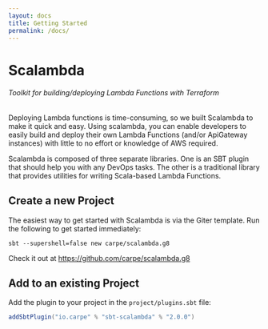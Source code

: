```yaml
---
layout: docs
title: Getting Started
permalink: /docs/
---
```


# Scalambda
###### Toolkit for building/deploying Lambda Functions with Terraform

Deploying Lambda functions is time-consuming, so we built Scalambda to make it quick and easy. Using scalambda, you can enable developers to easily build and deploy their own Lambda Functions (and/or ApiGateway instances) with little to no effort or knowledge of AWS required.

Scalambda is composed of three separate libraries. One is an SBT plugin that should help you with any DevOps tasks. The other is a traditional library that provides utilities for writing Scala-based Lambda Functions.

## Create a new Project

The easiest way to get started with Scalambda is via the Giter template. Run the following to get started immediately:

```
sbt --supershell=false new carpe/scalambda.g8
```

Check it out at https://github.com/carpe/scalambda.g8

## Add to an existing Project

Add the plugin to your project in the `project/plugins.sbt` file:

```scala
addSbtPlugin("io.carpe" % "sbt-scalambda" % "2.0.0")
```